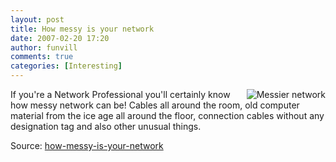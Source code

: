 ```yaml
---
layout: post
title: How messy is your network 
date: 2007-02-20 17:20
author: funvill
comments: true
categories: [Interesting]
---
```

<a href="http://www.abluestar.com/blog/wp-content/uploads/2007/03/69.jpg" title="Messier network"><img src="http://www.abluestar.com/blog/wp-content/uploads/2007/03/69.thumbnail.jpg" alt="Messier network" align="right" /></a> If you're a Network Professional you'll certainly know how messy network can be! Cables all around the room, old computer material from the ice age all around the floor, connection cables without any designation tag and also other unusual things.

Source: <a href="http://necromanc.blogspot.com/2006/08/how-messy-is-your-network.html">how-messy-is-your-network</a>

